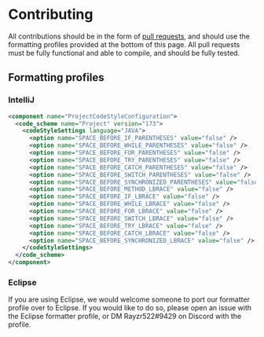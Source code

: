 # Contributing
All contributions should be in the form of [pull requests](https://github.com/kernitus/BukkitOldCombatMechanics/pulls), and should use the formatting profiles provided at the bottom of this page. All pull requests must be fully functional and able to compile, and should be fully tested.

## Formatting profiles
### IntelliJ
```xml
<component name="ProjectCodeStyleConfiguration">
  <code_scheme name="Project" version="173">
    <codeStyleSettings language="JAVA">
      <option name="SPACE_BEFORE_IF_PARENTHESES" value="false" />
      <option name="SPACE_BEFORE_WHILE_PARENTHESES" value="false" />
      <option name="SPACE_BEFORE_FOR_PARENTHESES" value="false" />
      <option name="SPACE_BEFORE_TRY_PARENTHESES" value="false" />
      <option name="SPACE_BEFORE_CATCH_PARENTHESES" value="false" />
      <option name="SPACE_BEFORE_SWITCH_PARENTHESES" value="false" />
      <option name="SPACE_BEFORE_SYNCHRONIZED_PARENTHESES" value="false" />
      <option name="SPACE_BEFORE_METHOD_LBRACE" value="false" />
      <option name="SPACE_BEFORE_IF_LBRACE" value="false" />
      <option name="SPACE_BEFORE_WHILE_LBRACE" value="false" />
      <option name="SPACE_BEFORE_FOR_LBRACE" value="false" />
      <option name="SPACE_BEFORE_SWITCH_LBRACE" value="false" />
      <option name="SPACE_BEFORE_TRY_LBRACE" value="false" />
      <option name="SPACE_BEFORE_CATCH_LBRACE" value="false" />
      <option name="SPACE_BEFORE_SYNCHRONIZED_LBRACE" value="false" />
    </codeStyleSettings>
  </code_scheme>
</component>
```
### Eclipse
If you are using Eclipse, we would welcome someone to port our formatter profile over to Eclipse. If you would like to do so, please open an issue with the Eclipse formatter profile, or DM Rayzr522#9429 on Discord with the profile.
